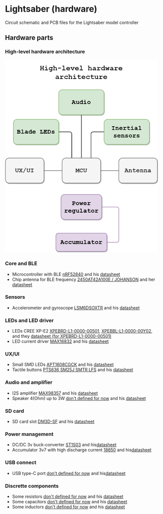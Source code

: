 # Lightsaber (hardware)

Circuit schematic and PCB files for the Lightsaber model controller

## Hardware parts

### High-level hardware architecture
![alt text](https://github.com/coreofbear/circuit_of_lightsaber/blob/master/hlha.png?raw=true)

### Core and BLE
- Microcontroller with BLE [nRF52840](https://lcsc.com/product-detail/RF-Transceiver-ICs_Nordic-Semicon-NRF52840-QIAA-R_C190794.html) and his [datasheet](https://datasheet.lcsc.com/lcsc/2009271002_Nordic-Semicon-NRF52840-QIAA-R_C190794.pdf)
- Chip antenna for BLE frequency [2450AT42A100E / JOHANSON](https://www.electronshik.ru/item/JOHANSON/2450AT42A100E) and her [datasheet](https://www.johansontechnology.com/datasheets/2450AT42A100/2450AT42A100.pdf)

### Sensors 
- Accelerometer and gyroscope [LSM6DSOXTR](https://www.electronshik.ru/item/ST/LSM6DSOXTR) and his [datasheet](https://www.electronshik.ru/pdf/l/lsm6dsox.pdf)

### LEDs and LED driver 
- LEDs CREE XP-E2 [XPEBRD-L1-0000-00501](https://www.digikey.com/en/products/detail/cree-inc/XPEBRD-L1-0000-00501/4177320), [XPEBBL-L1-0000-00Y02](https://www.digikey.com/en/products/detail/cree-inc/XPEBBL-L1-0000-00Y02/4177269), []() and they [datasheet (for XPEBRD-L1-0000-00501)](https://cree-led.com/media/documents/XLampXPE2.pdf)
- LED current driver [MAX16832](https://www.digikey.com/en/products/detail/maxim-integrated/MAX16832AASA-T/1937932) and his [datasheet](https://datasheets.maximintegrated.com/en/ds/MAX16832A-MAX16832C.pdf)

### UX/UI
- Small SMD LEDs [APT1608CGCK](https://www.digikey.com/en/products/detail/kingbright/APT1608CGCK/1747514) and his [datasheet](https://www.kingbrightusa.com/images/catalog/SPEC/APT1608CGCK.pdf)
- Tactile buttons [PTS636 SM25J SMTR LFS](https://www.digikey.com/en/products/detail/c-k/PTS636-SM25J-SMTR-LFS/10071738) and his [datasheet](https://www.ckswitches.com/media/2779/pts636.pdf)

### Audio and amplifier 
- I2S amplifier [MAX98357](https://www.digikey.com/en/products/detail/maxim-integrated/MAX98357AEWL-T/4271383) and his [datasheet](https://datasheets.maximintegrated.com/en/ds/MAX98357A-MAX98357B.pdf)
- Speaker 4(Ohm) up to 3W [don't defined for now]() and his [datasheet]()

### SD card
- SD card slot [DM3D-SF](https://www.digikey.com/en/products/detail/hirose-electric-co-ltd/DM3D-SF/1786510) and his [datasheet](https://www.hirose.com/product/document?clcode=CL0609-0033-6-00&productname=DM3AT-SF-PEJ2M5&series=DM3&documenttype=Catalog&lang=en&documentid=D49662_en)

### Power management 
- DC/DC 3v buck-converter [ST1S03](https://www.digikey.com/en/products/detail/stmicroelectronics/ST1S03PUR/1642179) and his[datasheet](https://www.st.com/content/ccc/resource/technical/document/datasheet/57/3f/b9/13/fb/3b/46/4a/CD00046583.pdf/files/CD00046583.pdf/jcr:content/translations/en.CD00046583.pdf)
- Accumulator 3v7 with high discharge current [18650](https://www.chipdip.ru/product/robiton-li18650-3000) and his[datasheet](https://static.chipdip.ru/lib/333/DOC005333345.pdf)

### USB connect
- USB type-C port [don't defined for now]() and his[datasheet]()

### Discrette components
- Some resistors [don't defined for now]() and his [datasheet]()
- Some capacitors [don't defined for now]() and his [datasheet]()
- Some inductors [don't defined for now]() and his [datasheet]()